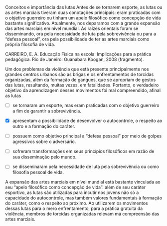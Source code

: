 

Conceitos e importância das lutas Antes de se tornarem esporte, as lutas ou as artes marciais tiveram duas conotações principais: eram praticadas com o objetivo guerreiro ou tinham um apelo filosófico como concepção de vida bastante significativo. Atualmente, nos deparamos com a grande expansão das artes marciais em nível mundial. As raízes orientais foram se disseminando, ora pela necessidade de luta pela sobrevivência ou para a “defesa pessoal”, ora pela possibilidade de ter as artes marciais como própria filosofia de vida.

CARREIRO, E. A. Educação Física na escola: Implicações para a prática pedagógica. Rio de Janeiro: Guanabara Koogan, 2008 (fragmento).

Um dos problemas da violência que está presente principalmente nos grandes centros urbanos são as brigas e os enfrentamentos de torcidas organizadas, além da formação de gangues, que se apropriam de gestos das lutas, resultando, muitas vezes, em fatalidades. Portanto, o verdadeiro objetivo da aprendizagem desses movimentos foi mal compreendido, afinal as lutas



- [ ] se tornaram um esporte, mas eram praticadas com o objetivo guerreiro a fim de garantir a sobrevivência.
- [x] apresentam a possibilidade de desenvolver o autocontrole, o respeito ao outro e a formação do caráter.
- [ ] possuem como objetivo principal a “defesa pessoal” por meio de golpes agressivos sobre o adversário.
- [ ] sofreram transformações em seus princípios filosóficos em razão de sua disseminação pelo mundo.
- [ ] se disseminaram pela necessidade de luta pela sobrevivência ou como filosofia pessoal de vida.


A expansão das artes marciais em nível mundial está bastante vinculada ao seu “apelo filosófico como concepção de vida”: além de seu caráter esportivo, as lutas são utilizadas para incutir nos jovens não só a capacidade do autocontrole, mas também valores fundamentais à formação do caráter, como o respeito ao próximo. Ao utilizarem os movimentos dessas lutas para o mero enfrentamento, para a prática gratuita da violência, membros de torcidas organizadas relevam má compreensão das artes marciais.
